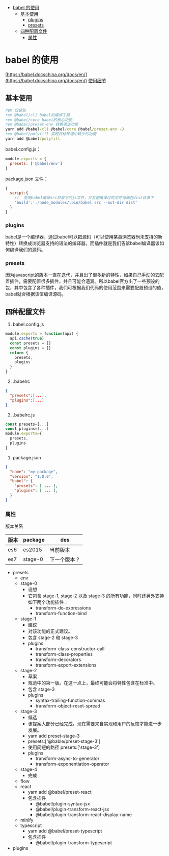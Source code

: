 

- [babel 的使用](#babel-%e7%9a%84%e4%bd%bf%e7%94%a8)
  - [基本使用](#%e5%9f%ba%e6%9c%ac%e4%bd%bf%e7%94%a8)
    - [plugins](#plugins)
    - [presets](#presets)
  - [四种配置文件](#%e5%9b%9b%e7%a7%8d%e9%85%8d%e7%bd%ae%e6%96%87%e4%bb%b6)
    - [属性](#%e5%b1%9e%e6%80%a7)

# babel 的使用

[https://babel.docschina.org/docs/en/](https://babel.docschina.org/docs/en/)
[使用细节](https://blog.csdn.net/maquealone/article/details/79575163)

## 基本使用

```bat
rem 安装包
rem @babel/cli babel的编译工具
rem @babel/core babel的核心功能
rem @babel/preset-env 转换语法功能
yarn add @babel/cli @babel/core @babel/preset-env -D
rem @babel/polyfill 实现目标环境中缺少的功能
yarn add @babel/polyfill
```

babel.config.js：

```javascript
module.exports = {
  presets: ['@babel/env']
}
```

package.json 文件：

```javascript
{
  script:{
    //  受用babel编译src目录下的js文件，并且把编译过的文件存储在dist目录下
    'build':'./node_modules/.bin/babel src --out-dir dist'
  }
}
```

### plugins

babel是一个编译器，通过babel可以把源码（可以使用某县浏览器尚未支持的新特性）转换成浏览器支持的语法的编译器。而插件就是我们告诉babel编译器该如何编译我们的源码。

### presets

因为javascript的版本一直在迭代，并且出了很多新的特性，如果自己手动的去配置插件，需要配置很多插件，并且可能会遗漏。所以babel官方出了一些预设的包，其中包含了各种插件，我们可根据我们代码的使用范围来需要配置预设的值，babel就会根据该值编译源码。

## 四种配置文件

1. babel.config.js

```javascript
module.exports = function(api) {
  api.cache(true)
  const presets = []
  const plugins = []
  return {
    presets,
    plugins
  }
}
```

2. .babelrc

```json
{
  "presets":[...],
  "plugins":[...]
}
```

3. .babelrc.js

```javascript
const presets=[...]
const plugins=[...]
module.exports={
  presets,
  plugins
}
```

1. package.json

```json
{
  "name": "my-package",
  "version": "1.0.0",
  "babel": {
    "presets": [ ... ],
    "plugins": [ ... ],
  }
}
```

### 属性

版本关系

| 版本 | package | des          |
| ---- | ------- | ------------ |
| es6  | es2015  | 当前版本     |
| es7  | stage-0 | 下一个版本？ |

- presets
  - env
  - stage-0
    - 设想
    - 它包含 stage-1, stage-2 以及 stage-3 的所有功能，同时还另外支持如下两个功能插件：
      - transform-do-expressions
      - transform-function-bind
  - stage-1
    - 建议
    - 对该功能的正式建议。
    - 包含 stage-2 和 stage-3
    - plugins
      - transform-class-constructor-call
      - transform-class-properties
      - transform-decorators
      - transform-export-extensions
  - stage-2
    - 草案
    - 规范中的第一版。在这一点上，最终可能会将特性包含在标准中。
    - 包含 stage-3
    - plugins
      - syntax-trailing-function-commas
      - transform-object-reset-spread
  - stage-3
    - 候选
    - 该提案大部分已经完成，现在需要来自实现和用户的反馈才能进一步发展。
    - yarn add preset-stage-3
    - presets:['@bable/preset-stage-3']
    - 使用简短的路径 presets:['stage-3']
    - plugins
      - transform-async-to-generator
      - transform-exponentiation-operator
  - stage-4
    - 完成
  - flow
  - react
    - yarn add @babel/preset-react
    - 包含插件
      - @babel/plugin-syntax-jsx
      - @babel/plugin-transform-react-jsx
      - @babel/plugin-transform-react-display-name
  - minify
  - typescript
    - yarn add @babel/preset-typescript
    - 包含插件
      - @babel/plugin-transform-typescript
- plugins
